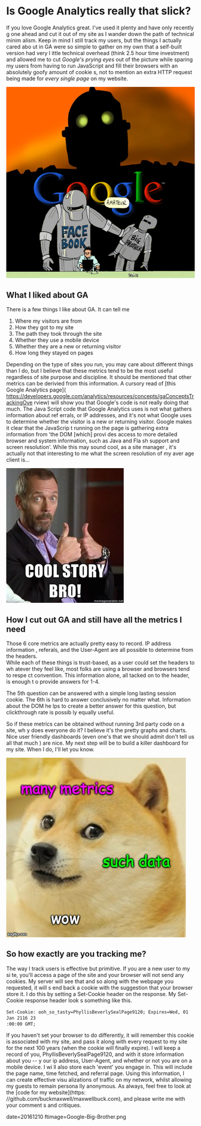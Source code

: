
# Is Google Analytics really that slick?

If you love Google Analytics great. I've used it plenty and have only recently g
one ahead and cut it out of my site as I wander down the path of technical minim
alism.  Keep in mind I still track my users, but the things I actually cared abo
ut in GA were so simple to gather on my own that a self-built version had very l
ittle technical overhead (think 2.5 hour time investment) and allowed me to cut 
*Google's prying eyes* out of the picture while sparing my users from having to 
run JavaScript and fill their browsers with an absolutely goofy amount of cookie
s, not to mention an extra HTTP request being made for *every single page* on my
 website.

![Sorry Google, you're creeping me out...](images/Google-Big-Brother.png)

## What I liked about GA

There is a few things I like about GA.  It can tell me 

 1. Where my visitors are from
 2. How they got to my site
 3. The path they took through the site
 4. Whether they use a mobile device
 5. Whether they are a new or returning visitor
 6. How long they stayed on pages

Depending on the type of sites you run, you may care about different things than
 I do, but I believe that these metrics tend to be the most useful regardless of
 site purpose and discipline.  It should be mentioned that other metrics can be 
derivied from this information.  A cursory read of [this Google Analytics page](
https://developers.google.com/analytics/resources/concepts/gaConceptsTrackingOve
rview) will show you that Google's code is not really doing that much.  The Java
Script code that Google Analytics uses is not what gathers information about ref
errals, or IP addresses, and it's not what Google uses to determine whether the 
visitor is a new or returning visitor.  Google makes it clear that the JavaScrip
t running on the page is gathering extra information from 'the DOM [which] provi
des access to more detailed browser and system information, such as Java and Fla
sh support and screen resolution'.  While this may sound cool, as a site manager
, it's actually not that interesting to me what the screen resolution of my aver
age client is...

![Cool metrics bro.](images/cool-story.jpg)


## How I cut out GA and still have all the metrics I need

Those 6 core metrics are actually pretty easy to record.  IP address information
, referals, and the User-Agent are all possible to determine from the headers.  
While each of these things is trust-based, as a user could set the headers to wh
atever they feel like, most folks are using a browser and browsers tend to respe
ct convention.  This information alone, all tacked on to the header, is enough t
o provide answers for 1-4.

The 5th question can be answered with a simple long lasting session cookie. The 
6th is hard to answer conclusively no matter what.  Information about the DOM he
lps to create a better answer for this question, but clickthrough rate is possib
ly equally useful.  

So if these metrics can be obtained without running 3rd party code on a site, wh
y does everyone do it?  I believe it's the pretty graphs and charts.  Nice user 
friendly dashboards (even one's that we should admit don't tell us all that much
) are nice.  My next step will be to build a killer dashboard for my site.  When
 I do, I'll let you know.

![Such beauty, much wow](images/doge-wow.jpg)

## So how exactly are you tracking me?

The way I track users is effective but primitive. If you are a new user to my si
te, you'll access a page of the site and your browser will not send any cookies.
  My server will see that and so along with the webpage you requested, it will s
end back a cookie with the suggestion that your browser store it.  I do this by 
setting a Set-Cookie header on the response.  My Set-Cookie response header look
s something like this.

```http
Set-Cookie: ooh_so_tasty=PhyllisBeverlySealPage9120; Expires=Wed, 01 Jan 2116 23
:00:00 GMT;
```

If you haven't set your browser to do differently, it will remember this cookie 
is associated with my site, and pass it along with every request to my site for 
the next 100 years (when the cookie will finally expire).  I will keep a record 
of you, PhyllisBeverlySealPage9120, and with it store information about you -- y
our ip address, User-Agent, and whether or not you are on a mobile device.  I wi
ll also store each 'event' you engage in. This will include the page name, time 
fetched, and referral page.  Using this information, I can create effective visu
alizations of traffic on my network, whilst allowing my guests to remain persona
lly anonymous.  As always, feel free to look at the [code for my website](https:
//github.com/buckmaxwell/maxwellbuck.com), and please write me with your comment
s and critiques.




date=20161210
ftimage=Google-Big-Brother.png
